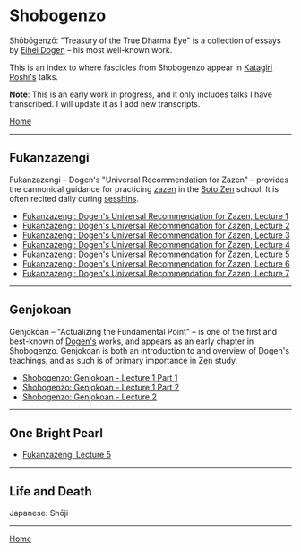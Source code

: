 # Shobogenzo

Shōbōgenzō: "Treasury of the True Dharma Eye" is a collection of essays by [Eihei Dogen](#eihei-dogen) – his most well-known work.

This is an index to where fascicles from Shobogenzo appear in [Katagiri Roshi's](glossary#katagiri) talks. 

**Note**: This is an early work in progress, and it only includes talks I have transcribed. I will update it as I add new transcripts.

[Home](index.md)

-------

## Fukanzazengi

Fukanzazengi – Dogen's "Universal Recommendation for Zazen" – provides the cannonical guidance for practicing [zazen](#zazen) in the [Soto Zen](glossary#soto-zen ) school. It is often recited daily during [sesshins](glossary#sesshins).

- [Fukanzazengi: Dogen's Universal Recommendation for Zazen, Lecture 1](1979-06-09-Fukanzazengi-Lecture1)
- [Fukanzazengi: Dogen's Universal Recommendation for Zazen, Lecture 2](1979-06-10-Fukanzazengi-Lecture2)
- [Fukanzazengi: Dogen's Universal Recommendation for Zazen, Lecture 3](1979-06-11-Fukanzazengi-Lecture3)
- [Fukanzazengi: Dogen's Universal Recommendation for Zazen, Lecture 4](1979-06-12-Fukanzazengi-Lecture4)
- [Fukanzazengi: Dogen's Universal Recommendation for Zazen, Lecture 5](1979-06-13-Fukanzazengi-Lecture5)
- [Fukanzazengi: Dogen's Universal Recommendation for Zazen, Lecture 6](1979-06-14-Fukanzazengi-Lecture6)
- [Fukanzazengi: Dogen's Universal Recommendation for Zazen, Lecture 7](1979-06-15-Fukanzazengi-Lecture7)

-------

## Genjokoan

Genjōkōan – "Actualizing the Fundamental Point" – is one of the first and best-known of [Dogen's](#dogen) works, and appears as an early chapter in Shobogenzo. Genjokoan is both an introduction to and overview of Dogen's teachings, and as such is of primary importance in [Zen](glossary#zen) study.

- [Shobogenzo: Genjokoan - Lecture 1 Part 1](1987-06-06-Shobogenzo-Genjokoan-Lecture1-Part1)
- [Shobogenzo: Genjokoan - Lecture 1 Part 2](1987-06-06-Shobogenzo-Genjokoan-Lecture1-Part2)
- [Shobogenzo: Genjokoan - Lecture 2](1987-06-07-Shobogenzo-Genjokoan-Lecture2)

-------

## One Bright Pearl

- [Fukanzazengi Lecture 5](1979-06-13-Fukanzazengi-Lecture5.md)

-------

## Life and Death

Japanese: Shōji

-------


[Home](index.md)
